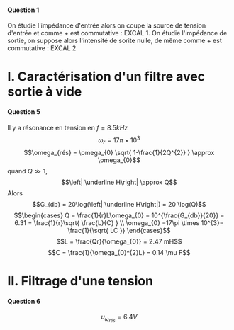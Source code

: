 #### Question 1
On étudie l'impédance d'entrée alors on coupe la source de tension d'entrée et comme $+$ est commutative  : EXCAL 1.
On étudie l'impédance de sortie, on suppose alors l'intensité de sorite nulle, de même comme $+$ est commutative : EXCAL 2

# I. Caractérisation d'un filtre avec sortie à vide
#### Question 5
Il y a résonance en tension en $f = 8.5 kHz$ 
	$$\omega_{r} = 17 \pi \times 10^{3}$$
$$\omega_{rés} = \omega_{0} \sqrt{ 1-\frac{1}{2Q^{2}} } \approx \omega_{0}$$
quand $Q \gg 1$, 
$$\left| \underline H\right| \approx Q$$
Alors
$$G_{db} = 20\log(\left| \underline H\right|) = 20 \log(Q)$$
$$\begin{cases}
Q = \frac{1}{r}L\omega_{0}  = 10^{\frac{G_{db}}{20}} = 6.31 = \frac{1}{r}\sqrt{ \frac{L}{C} } \\
\omega_{0} =17\pi \times 10^{3}= \frac{1}{\sqrt{ LC }}
\end{cases}$$
$$L = \frac{Qr}{\omega_{0}} = 2.47 mH$$
$$C = \frac{1}{\omega_{0}^{2}L} = 0.14 \mu F$$
# II. Filtrage d'une tension
#### Question 6
$$u_{\omega_{rés}} = 6.4 V$$

